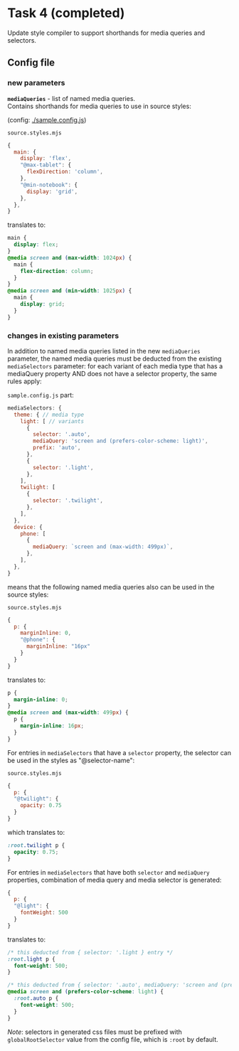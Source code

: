 # Task 4 (completed)

Update style compiler to support shorthands for media queries and selectors.

## Config file

### new parameters

**`mediaQueries`** - list of named media queries.  
Contains shorthands for media queries to use in source styles:

(config: [./sample.config.js](./sample.config.js))

`source.styles.mjs`

```js
{
  main: {
    display: 'flex',
    "@max-tablet": {
      flexDirection: 'column',
    },
    "@min-notebook": {
      display: 'grid',
    },
  },
}
```

translates to:

```css
main {
  display: flex;
}
@media screen and (max-width: 1024px) {
  main {
    flex-direction: column;
  }
}
@media screen and (min-width: 1025px) {
  main {
    display: grid;
  }
}
```

### changes in existing parameters

In addition to named media queries listed in the new `mediaQueries` parameter, the named media queries must be deducted from the existing `mediaSelectors` parameter: for each variant of each media type that has a mediaQuery property AND does not have a selector property, the same rules apply:

`sample.config.js` part:

```js
mediaSelectors: {
  theme: { // media type
    light: [ // variants
      {
        selector: '.auto',
        mediaQuery: 'screen and (prefers-color-scheme: light)',
        prefix: 'auto',
      },
      {
        selector: '.light',
      },
    ],
    twilight: [
      {
        selector: '.twilight',
      },
    ],
  },
  device: {
    phone: [
      {
        mediaQuery: `screen and (max-width: 499px)`,
      },
    ],
  },
}
```

means that the following named media queries also can be used in the source styles:

`source.styles.mjs`

```js
{
  p: {
    marginInline: 0,
    "@phone": {
      marginInline: "16px"
    }
  }
}
```

translates to:

```css
p {
  margin-inline: 0;
}
@media screen and (max-width: 499px) {
  p {
    margin-inline: 16px;
  }
}
```

For entries in `mediaSelectors` that have a `selector` property, the selector can be used in the styles as "@selector-name":

`source.styles.mjs`

```js
{
  p: {
  "@twilight": {
    opacity: 0.75
  }
}
```

which translates to:

```css
:root.twilight p {
  opacity: 0.75;
}
```

For entries in `mediaSelectors` that have both `selector` and `mediaQuery` properties, combination of media query and media selector is generated:

```js
{
  p: {
  "@light": {
    fontWeight: 500
  }
}
```

translates to:

```css
/* this deducted from { selector: '.light } entry */
:root.light p {
  font-weight: 500;
}

/* this deducted from { selector: '.auto', mediaQuery: 'screen and (prefers-color-scheme: light)', ... } entry */
@media screen and (prefers-color-scheme: light) {
  :root.auto p {
    font-weight: 500;
  }
}
```

_Note_: selectors in generated css files must be prefixed with `globalRootSelector` value from the config file, which is `:root` by default.
